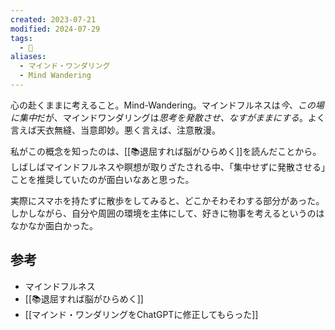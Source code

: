 ```yaml
---
created: 2023-07-21
modified: 2024-07-29
tags:
  - 📝
aliases:
  - マインド・ワンダリング
  - Mind Wandering
---
```

心の赴くままに考えること。Mind-Wandering。マインドフルネスは*今、この場に集中*だが、マインドワンダリングは*思考を発散させ、なすがままにする*。よく言えば天衣無縫、当意即妙。悪く言えば、注意散漫。

私がこの概念を知ったのは、[[📚退屈すれば脳がひらめく]]を読んだことから。しばしばマインドフルネスや瞑想が取りざたされる中、「集中せずに発散させる」ことを推奨していたのが面白いなあと思った。

実際にスマホを持たずに散歩をしてみると、どこかそわそわする部分があった。しかしながら、自分や周囲の環境を主体にして、好きに物事を考えるというのはなかなか面白かった。

## 参考
- マインドフルネス
- [[📚退屈すれば脳がひらめく]] 
- [[マインド・ワンダリングをChatGPTに修正してもらった]]